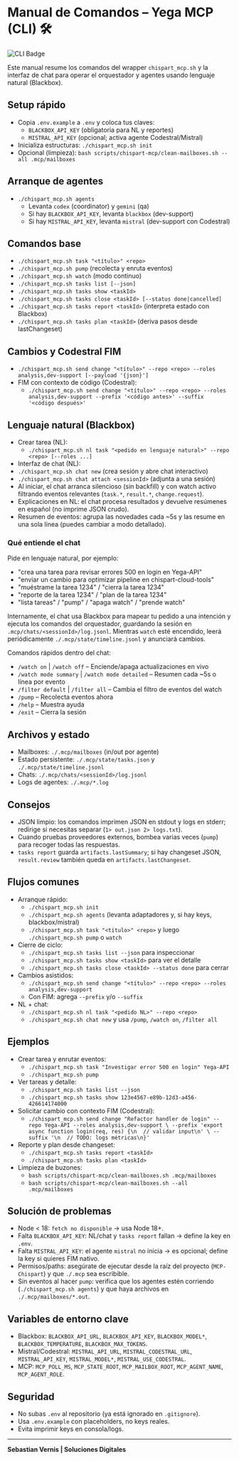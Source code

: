 # Manual de Comandos – Yega MCP (CLI) 🛠️
![CLI Badge](https://img.shields.io/badge/CLI-Referencias-4caf50?style=for-the-badge&logo=gnu-bash&logoColor=white)

Este manual resume los comandos del wrapper `chispart_mcp.sh` y la interfaz de chat para operar el orquestador y agentes usando lenguaje natural (Blackbox).

## Setup rápido

- Copia `.env.example` a `.env` y coloca tus claves:
  - `BLACKBOX_API_KEY` (obligatoria para NL y reportes)
  - `MISTRAL_API_KEY` (opcional; activa agente Codestral/Mistral)
- Inicializa estructuras: `./chispart_mcp.sh init`
- Opcional (limpieza): `bash scripts/chispart-mcp/clean-mailboxes.sh --all .mcp/mailboxes`

## Arranque de agentes

- `./chispart_mcp.sh agents`
  - Levanta `codex` (coordinator) y `gemini` (qa)
  - Si hay `BLACKBOX_API_KEY`, levanta `blackbox` (dev-support)
  - Si hay `MISTRAL_API_KEY`, levanta `mistral` (dev-support con Codestral)

## Comandos base

- `./chispart_mcp.sh task "<título>" <repo>`
- `./chispart_mcp.sh pump` (recolecta y enruta eventos)
- `./chispart_mcp.sh watch` (modo continuo)
- `./chispart_mcp.sh tasks list [--json]`
- `./chispart_mcp.sh tasks show <taskId>`
- `./chispart_mcp.sh tasks close <taskId> [--status done|cancelled]`
- `./chispart_mcp.sh tasks report <taskId>` (interpreta estado con Blackbox)
- `./chispart_mcp.sh tasks plan <taskId>` (deriva pasos desde lastChangeset)

## Cambios y Codestral FIM

- `./chispart_mcp.sh send change "<título>" --repo <repo> --roles analysis,dev-support [--payload '{json}']`
- FIM con contexto de código (Codestral):
  - `./chispart_mcp.sh send change "<título>" --repo <repo> --roles analysis,dev-support --prefix '<código antes>' --suffix '<código después>'`

## Lenguaje natural (Blackbox)

- Crear tarea (NL):
  - `./chispart_mcp.sh nl task "<pedido en lenguaje natural>" --repo <repo> [--roles ...]`
- Interfaz de chat (NL):
- `./chispart_mcp.sh chat new` (crea sesión y abre chat interactivo)
- `./chispart_mcp.sh chat attach <sessionId>` (adjunta a una sesión)
- Al iniciar, el chat arranca silencioso (sin backfill) y con watch activo filtrando eventos relevantes (`task.*`, `result.*`, `change.request`).
- Explicaciones en NL: el chat procesa resultados y devuelve resúmenes en español (no imprime JSON crudo).
 - Resumen de eventos: agrupa las novedades cada ~5s y las resume en una sola línea (puedes cambiar a modo detallado).

### Qué entiende el chat

Pide en lenguaje natural, por ejemplo:

- "crea una tarea para revisar errores 500 en login en Yega-API"
- "enviar un cambio para optimizar pipeline en chispart-cloud-tools"
- "muéstrame la tarea 1234" / "cierra la tarea 1234"
- "reporte de la tarea 1234" / "plan de la tarea 1234"
- "lista tareas" / "pump" / "apaga watch" / "prende watch"

Internamente, el chat usa Blackbox para mapear tu pedido a una intención y ejecuta los comandos del orquestador, guardando la sesión en `.mcp/chats/<sessionId>/log.jsonl`. Mientras `watch` esté encendido, leerá periódicamente `./.mcp/state/timeline.jsonl` y anunciará cambios.

Comandos rápidos dentro del chat:

- `/watch on` | `/watch off` – Enciende/apaga actualizaciones en vivo
- `/watch mode summary` | `/watch mode detailed` – Resumen cada ~5s o línea por evento
- `/filter default` | `/filter all` – Cambia el filtro de eventos del watch
- `/pump` – Recolecta eventos ahora
- `/help` – Muestra ayuda
- `/exit` – Cierra la sesión

## Archivos y estado

- Mailboxes: `./.mcp/mailboxes` (in/out por agente)
- Estado persistente: `./.mcp/state/tasks.json` y `./.mcp/state/timeline.jsonl`
- Chats: `./.mcp/chats/<sessionId>/log.jsonl`
- Logs de agentes: `./.mcp/*.log`

## Consejos

- JSON limpio: los comandos imprimen JSON en stdout y logs en stderr; redirige si necesitas separar (`1> out.json 2> logs.txt`).
- Cuando pruebas proveedores externos, bombea varias veces (`pump`) para recoger todas las respuestas.
- `tasks report` guarda `artifacts.lastSummary`; si hay changeset JSON, `result.review` también queda en `artifacts.lastChangeset`.

## Flujos comunes

- Arranque rápido:
  - `./chispart_mcp.sh init`
  - `./chispart_mcp.sh agents` (levanta adaptadores y, si hay keys, blackbox/mistral)
  - `./chispart_mcp.sh task "<título>" <repo>` y luego `./chispart_mcp.sh pump` o `watch`
- Cierre de ciclo:
  - `./chispart_mcp.sh tasks list --json` para inspeccionar
  - `./chispart_mcp.sh tasks show <taskId>` para ver el detalle
  - `./chispart_mcp.sh tasks close <taskId> --status done` para cerrar
- Cambios asistidos:
  - `./chispart_mcp.sh send change "<título>" --repo <repo> --roles analysis,dev-support`
  - Con FIM: agrega `--prefix` y/o `--suffix`
- NL + chat:
  - `./chispart_mcp.sh nl task "<pedido NL>" --repo <repo>`
  - `./chispart_mcp.sh chat new` y usa `/pump`, `/watch on`, `/filter all`

## Ejemplos

- Crear tarea y enrutar eventos:
  - `./chispart_mcp.sh task "Investigar error 500 en login" Yega-API`
  - `./chispart_mcp.sh pump`
- Ver tareas y detalle:
  - `./chispart_mcp.sh tasks list --json`
  - `./chispart_mcp.sh tasks show 123e4567-e89b-12d3-a456-426614174000`
- Solicitar cambio con contexto FIM (Codestral):
  - `./chispart_mcp.sh send change "Refactor handler de login" --repo Yega-API --roles analysis,dev-support \
    --prefix 'export async function login(req, res) {\n  // validar input\n' \
    --suffix '\n  // TODO: logs métricas\n}'`
- Reporte y plan desde changeset:
  - `./chispart_mcp.sh tasks report <taskId>`
  - `./chispart_mcp.sh tasks plan <taskId>`
- Limpieza de buzones:
  - `bash scripts/chispart-mcp/clean-mailboxes.sh .mcp/mailboxes`
  - `bash scripts/chispart-mcp/clean-mailboxes.sh --all .mcp/mailboxes`

## Solución de problemas

- Node < 18: `fetch no disponible` → usa Node 18+.
- Falta `BLACKBOX_API_KEY`: NL/chat y `tasks report` fallan → define la key en `.env`.
- Falta `MISTRAL_API_KEY`: el agente `mistral` no inicia → es opcional; define la key si quieres FIM nativo.
- Permisos/paths: asegúrate de ejecutar desde la raíz del proyecto (`MCP-Chispart`) y que `./.mcp` sea escribible.
- Sin eventos al hacer `pump`: verifica que los agentes estén corriendo (`./chispart_mcp.sh agents`) y que haya archivos en `./.mcp/mailboxes/*.out`.

## Variables de entorno clave

- Blackbox: `BLACKBOX_API_URL`, `BLACKBOX_API_KEY`, `BLACKBOX_MODEL*`, `BLACKBOX_TEMPERATURE`, `BLACKBOX_MAX_TOKENS`.
- Mistral/Codestral: `MISTRAL_API_URL`, `MISTRAL_CODESTRAL_URL`, `MISTRAL_API_KEY`, `MISTRAL_MODEL*`, `MISTRAL_USE_CODESTRAL`.
- MCP: `MCP_POLL_MS`, `MCP_STATE_ROOT`, `MCP_MAILBOX_ROOT`, `MCP_AGENT_NAME`, `MCP_AGENT_ROLE`.

## Seguridad

- No subas `.env` al repositorio (ya está ignorado en `.gitignore`).
- Usa `.env.example` con placeholders, no keys reales.
- Evita imprimir keys en consola/logs.

---
**Sebastian Vernis | Soluciones Digitales**

